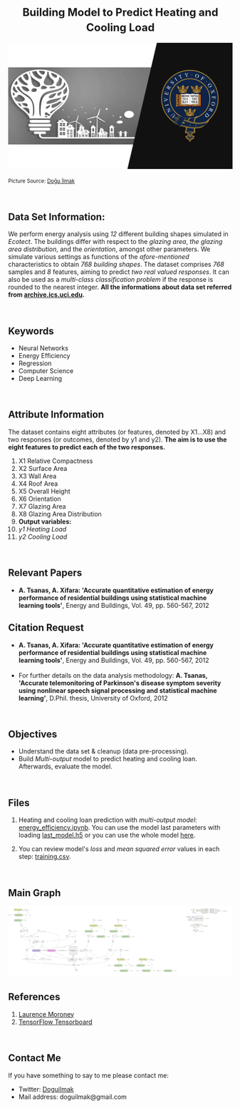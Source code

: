 <h1 align=center><font size = 5>Building Model to Predict Heating and Cooling Load</font></h1>

<img  src="assets/asset_1.png" alt="energy">

<small>Picture Source: <a  href="https://github.com/doguilmak">Doğu İlmak</a></small>

<br>

<h2>Data Set Information:</h2>


<p>We perform energy analysis using <i>12</i> different building shapes simulated in <i>Ecotect</i>. The buildings differ with respect to the <i>glazing area</i>, <i>the glazing area distribution</i>, and the <i>orientation</i>, amongst other parameters. We simulate various settings as functions of the <i>afore-mentioned</i> characteristics to obtain <i>768 building shapes</i>. The dataset comprises <i>768</i> samples and <i>8</i> features, aiming to predict <i>two real valued responses</i>. It can also be used as a <i>multi-class classification problem</i> if the response is rounded to the nearest integer. <b>All the informations about data set referred from <a  href='https://archive.ics.uci.edu/ml/datasets/Energy+efficiency'>archive.ics.uci.edu</a>.</b></p>

<br> 


<h2>Keywords</h2>

<ul>
	<li>Neural Networks</li>
	<li>Energy Efficiency</li>
	<li>Regression</li>
	<li>Computer Science</li>
	<li>Deep Learning</li>
</ul>

<br>


<h2>Attribute Information</h2>  

<p>The dataset contains eight attributes (or features, denoted by X1...X8) and two responses (or outcomes, denoted by y1 and y2). <b>The aim is to use the eight features to predict each of the two responses.</b></p>

<ol>
	<li>X1 Relative Compactness</li>
	<li>X2 Surface Area</li>
	<li>X3 Wall Area</li>
	<li>X4 Roof Area</li>
	<li>X5 Overall Height</li>
	<li>X6 Orientation</li>
	<li>X7 Glazing Area</li>
	<li>X8 Glazing Area Distribution</li>
	<li><b>Output variables: </b></li>
	<li><i>y1 Heating Load</i></li>
	<li><i>y2 Cooling Load</i></li>
</ol>

<br>

<h2>Relevant Papers</h2> 

<ul>
	<li><b>A. Tsanas, A. Xifara: 'Accurate quantitative estimation of energy performance of residential buildings using statistical machine learning tools'</b>, Energy and Buildings, Vol. 49, pp. 560-567, 2012</li>
</ul>  

<h2>Citation Request</h2> 

<ul>
	<li><b>A. Tsanas, A. Xifara: 'Accurate quantitative estimation of energy performance of residential buildings using statistical machine learning tools'</b>, Energy and Buildings, Vol. 49, pp. 560-567, 2012</li>  <br>
	<li>For further details on the data analysis methodology: <b>A. Tsanas, 'Accurate telemonitoring of Parkinson's disease symptom severity using nonlinear speech signal processing and statistical machine learning'</b>, D.Phil. thesis, University of Oxford, 2012</li>
</ul>

<br>

<h2>Objectives</h2>

 <ul>
	<li>Understand the data set & cleanup (data pre-processing).</li>
	<li>Build <i>Multi-output</i> model to predict heating and cooling loan. Afterwards, evaluate the model.</li>
</ul>

<br>

<h2>Files</h2>

<ol>
	<li><p>Heating and cooling loan prediction with <i>multi-output model</i>: <a href="https://github.com/doguilmak/Red-Wine-Quality-Prediction/blob/main/wine_ann.ipynb">energy_efficiency.ipynb</a>. You can use the model last parameters with loading <a  href="https://github.com/doguilmak/Red-Wine-Quality-Prediction/blob/main/saved_models/my_model.h5">last_model.h5</a> or you can use the whole model <a  href="https://github.com/doguilmak/Red-Wine-Quality-Prediction/tree/main/saved_models/saved_model">here</a>.</p></li>
	<li><p>You can review model's <i>loss</i> and <i>mean squared error</i> values in each step: <a href="https://github.com/doguilmak/Red-Wine-Quality-Prediction/blob/main/red_wine_multiple_reg.ipynb">training.csv</a>. 
</ol>

<br>

<h2>Main Graph</h2>

<img  src="assets/main_graph.png" alt="energy">

<br>

<h2>References</h2>

<ol>
	<li><a href="https://laurencemoroney.com/">Laurence Moroney</a></li>
	<li><a href="https://www.tensorflow.org/tensorboard?hl=tr">TensorFlow Tensorboard</a></li>
</ol>

<br>

<h2>Contact Me</h2>

<p>If you have something to say to me please contact me:</p> 

<ul>
	<li>Twitter: <a  href="https://twitter.com/Doguilmak">Doguilmak</a></li>
	<li>Mail address: doguilmak@gmail.com</li>
</ul>
